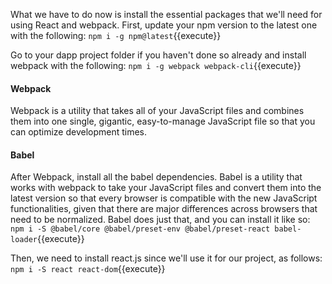 What we have to do now is install the essential packages that we'll need for using React and webpack. First, update your npm version to the latest one with the following:
`npm i -g npm@latest`{{execute}}

Go to your dapp project folder if you haven't done so already and install webpack with the following:
`npm i -g webpack webpack-cli`{{execute}}

#### Webpack
Webpack is a utility that takes all of your JavaScript files and combines them into one single, gigantic, easy-to-manage JavaScript file so that you can optimize development times.

#### Babel
After Webpack, install all the babel dependencies. Babel is a utility that works with webpack to take your JavaScript files and convert them into the latest version so that every browser is compatible with the new JavaScript functionalities, given that there are major differences across browsers that need to be normalized. Babel does just that, and you can install it like so:
`npm i -S @babel/core @babel/preset-env @babel/preset-react babel-loader`{{execute}}

Then, we need to install react.js since we'll use it for our project, as follows:
`npm i -S react react-dom`{{execute}}

